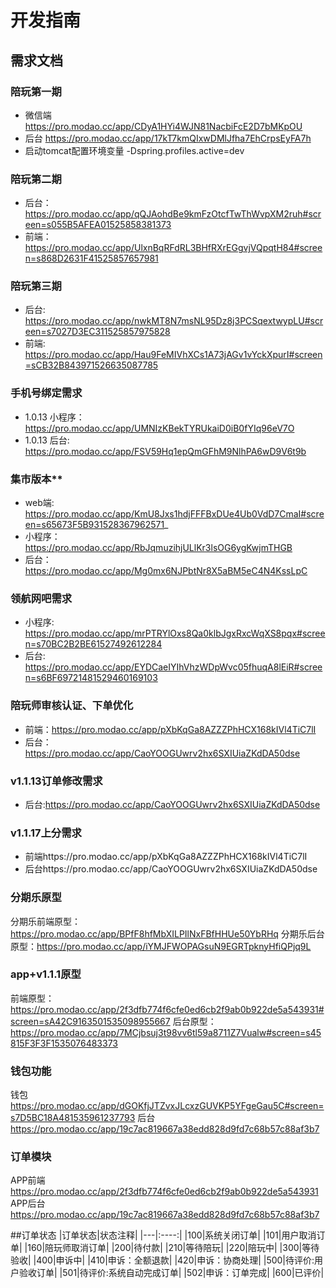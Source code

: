 # 开发指南

## 需求文档


### 陪玩第一期 

- 微信端 https://pro.modao.cc/app/CDyA1HYi4WJN81NacbiFcE2D7bMKpOU
- 后台 https://pro.modao.cc/app/17kT7kmQIxwDMlJfha7EhCrpsEyFA7h
- 启动tomcat配置环境变量 -Dspring.profiles.active=dev


### 陪玩第二期
- 后台：https://pro.modao.cc/app/qQJAohdBe9kmFzOtcfTwThWvpXM2ruh#screen=s055B5AFEA01525858381373
- 前端：https://pro.modao.cc/app/UlxnBqRFdRL3BHfRXrEGgvjVQpqtH84#screen=s868D2631F41525857657981


### 陪玩第三期
- 后台: https://pro.modao.cc/app/nwkMT8N7msNL95Dz8j3PCSqextwypLU#screen=s7027D3EC311525857975828
- 前端: https://pro.modao.cc/app/Hau9FeMIVhXCs1A73jAGv1vYckXpurI#screen=sCB32B843971526635087785

### 手机号绑定需求

- 1.0.13 小程序：https://pro.modao.cc/app/UMNIzKBekTYRUkaiD0iB0fYIq96eV7O
- 1.0.13 后台: https://pro.modao.cc/app/FSV59Hq1epQmGFhM9NlhPA6wD9V6t9b

### 集市版本**
- web端: https://pro.modao.cc/app/KmU8Jxs1hdjFFFBxDUe4Ub0VdD7CmaI#screen=s65673F5B931528367962571_
- 小程序：https://pro.modao.cc/app/RbJqmuzihjULlKr3lsOG6ygKwjmTHGB
- 后台：https://pro.modao.cc/app/Mg0mx6NJPbtNr8X5aBM5eC4N4KssLpC


### 领航网吧需求
- 小程序: https://pro.modao.cc/app/mrPTRYlOxs8Qa0klbJgxRxcWqXS8pqx#screen=s70BC2B2BE61527492612284
- 后台: https://pro.modao.cc/app/EYDCaeIYIhVhzWDpWvc05fhuqA8lEiR#screen=s6BF69721481529460169103 

### 陪玩师审核认证、下单优化
- 前端：https://pro.modao.cc/app/pXbKqGa8AZZZPhHCX168kIVl4TiC7lI
- 后台：https://pro.modao.cc/app/CaoYOOGUwrv2hx6SXIUiaZKdDA50dse


### v1.1.13订单修改需求
- 后台:https://pro.modao.cc/app/CaoYOOGUwrv2hx6SXIUiaZKdDA50dse


### v1.1.17上分需求
- 前端https://pro.modao.cc/app/pXbKqGa8AZZZPhHCX168kIVl4TiC7lI
- 后台https://pro.modao.cc/app/CaoYOOGUwrv2hx6SXIUiaZKdDA50dse

### 分期乐原型
分期乐前端原型：https://pro.modao.cc/app/BPfF8hfMbXILPIlNxFBfHHUe50YbRHq
分期乐后台原型：https://pro.modao.cc/app/iYMJFWOPAGsuN9EGRTpknyHfiQPjq9L

### app+v1.1.1原型
前端原型：https://pro.modao.cc/app/2f3dfb774f6cfe0ed6cb2f9ab0b922de5a543931#screen=sA42C9163501535098955667
后台原型：https://pro.modao.cc/app/7MCjbsuj3t98vv6tl59a8711Z7Vualw#screen=s45815F3F3F1535076483373

### 钱包功能

钱包 https://pro.modao.cc/app/dGOKfjJTZvxJLcxzGUVKP5YFgeGau5C#screen=s7D5BC18A481535961237793
后台 https://pro.modao.cc/app/19c7ac819667a38edd828d9fd7c68b57c88af3b7


### 订单模块

APP前端 https://pro.modao.cc/app/2f3dfb774f6cfe0ed6cb2f9ab0b922de5a543931
APP后台 https://pro.modao.cc/app/19c7ac819667a38edd828d9fd7c68b57c88af3b7




##订单状态
|订单状态|状态注释|
|---|:----:|
|100|系统关闭订单|
|101|用户取消订单|
|160|陪玩师取消订单|
|200|待付款|
|210|等待陪玩|
|220|陪玩中|
|300|等待验收| 
|400|申诉中|
|410|申诉：全额退款|
|420|申诉：协商处理|
|500|待评价:用户验收订单|
|501|待评价:系统自动完成订单|
|502|申诉：订单完成|
|600|已评价|



